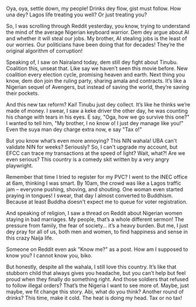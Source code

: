 Oya, oya, settle down, my people! Drinks dey flow, gist must follow. How una dey? Lagos life treating you well? Or just treating you?

So, I was scrolling through Reddit yesterday, you know, trying to understand the mind of the average Nigerian keyboard warrior. Dem dey argue about AI and whether it will steal our jobs. My brother, AI stealing jobs is the least of our worries. Our politicians have been doing that for decades! They’re the original algorithm of corruption!

Speaking of, I saw on Nairaland today, dem still dey fight about Tinubu. Coalition this, unseat that. Like say we haven’t seen this movie before. New coalition every election cycle, promising heaven and earth. Next thing you know, dem don join the ruling party, sharing amala and contracts. It’s like a Nigerian sequel of Avengers, but instead of saving the world, they’re saving their pockets.

And this new tax reform? Kai! Tinubu just dey collect. It’s like he thinks we’re made of money. I swear, I saw a keke driver the other day, he was counting his change with tears in his eyes. E say, "Oga, how we go survive this one?" I wanted to tell him, "My brother, I no know o! I just dey manage like you!" Even the suya man dey charge extra now, e say "Tax o!"

But you know what’s even more annoying? This NIN wahala! UBA can't validate NIN for weeks? Seriously? So, I can't upgrade my account, but EFCC can trace my transactions at the speed of light? Wait, what?! Are we even serious? This country is a comedy skit written by a very angry playwright.

Remember that time I tried to register for my PVC? I went to the INEC office at 6am, thinking I was smart. By 10am, the crowd was like a Lagos traffic jam – everyone pushing, shoving, and shouting. One woman even started praying in tongues! I swear, that day I almost converted to Buddhism. Because at least Buddha doesn't expect me to queue for voter registration.

And speaking of religion, I saw a thread on Reddit about Nigerian women staying in bad marriages. My people, that’s a whole different sermon! The pressure from family, the fear of society… it’s a heavy burden. But me, I just dey pray for all of us, both men and women, to find happiness and sense in this crazy Naija life.

Someone on Reddit even ask "Know me?" as a post. How am I supposed to know you? I cannot know you, biko.

But honestly, despite all the wahala, I still love this country. It’s like that stubborn child that always gives you headache, but you can’t help but feel proud when they finally do something right. And those soldiers that refused to follow illegal orders? That’s the Nigeria I want to see more of. Maybe, just maybe, we fit change this story. Abi, what do you think? Another round of drinks? This time, make it cold. The heat is doing my head. Tax or no tax!